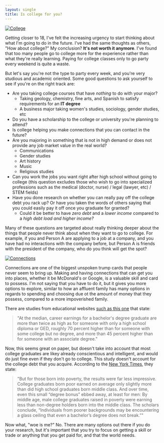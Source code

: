 ```yaml
---
layout: single
title: Is college for you?
---
```


[![College](https://commondatastorage.googleapis.com/ctnetimages%2FReasonsToReturnToCollegeWordCloud650.jpg)](https://commondatastorage.googleapis.com/ctnetimages%2FReasonsToReturnToCollegeWordCloud650.jpg)

Getting closer to 18, I've felt the increasing urgency to start thinking about what I'm going to do in the future. I've had the same thoughts as others, "How about college?" My conclusion? **It's not worth it anymore**. I've found that too many people go to college more for the experience rather than what they're really learning. Paying for college classes only to go party every weekend is quite a waste. 

But let's say you're not the type to party every week, and you're very studious and academic oriented. Some good questions to ask yourself to see if you're on the right track are:
- Are you taking college courses that have _nothing_ to do with your major?
  - Taking geology, chemistry, fine arts, and Spanish to satisfy requirements for an **IT degree**
  - A business major taking women's studies, sociology, gender studies, etc
- Do you have a scholarship to the college or university you're planning to attend?
- Is college helping you make connections that you can contact in the future?
- Are you majoring in something that is not in high demand or does not provide any job market value in the real world?
  - Communications
  - Gender studies
  - Art history
  - Music
  - Religious studies
- Can you work the jobs you want right after high school without going to college (this question excludes those who wish to go into specialized professions such as the medical (doctor, nurse) / legal (lawyer, etc) / STEM fields)
- Have you done research on whether you can really pay off the college debt you rack up? Or have you taken the words of others saying that you could easily pay it off once you graduate for granted?
  - Could it be better to have _zero debt_ and a _lower income_ compared to a _high debt load and higher income?_

Many of these questions are targeted about really thinking deeper about the things that people never think about when they want to go to college. For example, if you and Person A are applying to a job at a company, and you have had no interactions with the company before, but Person A is friends with the president of the company, who do you think will get the spot?

[![Connections](https://cdn.shopify.com/s/files/1/1280/3557/articles/Connection_Blog_Big.jpg?v=1562700128)](https://cdn.shopify.com/s/files/1/1280/3557/articles/Connection_Blog_Big.jpg?v=1562700128)

Connections are one of the biggest unspoken trump cards that people never seem to bring up. Making and having connections that can get you into places, whether it be McDonald's or Google, is a valuable skill and card to possess. I'm not saying that you have to do it, but it gives you more options to explore, similar to how an affluent family has many options in regards to spending and choosing due ot the amount of money that they possess, compared to a more impoverished family.

There are studies from educational websites [such as this one](https://www.brookings.edu/blog/up-front/2020/10/08/major-decisions-what-graduates-earn-over-their-lifetimes/#cancel) that state:
> "At the median, career earnings for a bachelor's degree graduate are more than twice as high as for someone with only a high school diploma or GED, roughly 70 percent higher than for someone with some college but no degree, and more than 45 percent higher than for someone with an associate degree."

Now, this seems great on paper, but doesn't take into account that most college graduates are likey already conscientious and intelligent, and would do just fine even if they don't go to college. This study doesn't account for the college debt that you acquire. According to the [New York Times](https://www.nytimes.com/2018/05/16/opinion/college-useful-cost-jobs.html), they state: 
> "But for those born into poverty, the results were far less impressive. College graduates born poor earned on average only slightly more than did high school graduates born middle class. And over time, even this small “degree bonus” ebbed away, at least for men: By middle age, male college graduates raised in poverty were earning less than non-degree holders born into the middle class. The scholars conclude, “Individuals from poorer backgrounds may be encountering a glass ceiling that even a bachelor’s degree does not break.”"

Now what, "woe is me?" No. There are many options out there if you do your research, but it's important that you try to focus on getting a skill or trade or anything that you get paid for, and that the world needs.
